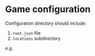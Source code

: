 # Game configuration

Configuration directory should include: 

1. `root.json` file
2. `locations` subdirectory

e.g.

